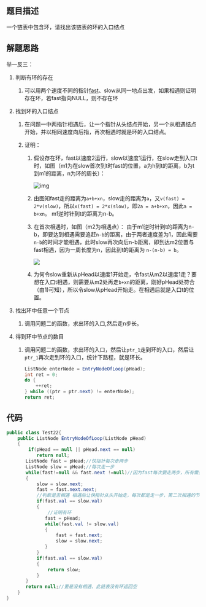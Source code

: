 ## 题目描述

一个链表中包含环，请找出该链表的环的入口结点

## 解题思路



举一反三：

1. 判断有环的存在
   1. 可以用两个速度不同的指针[fast](https://www.baidu.com/s?wd=fast&tn=24004469_oem_dg&rsv_dl=gh_pl_sl_csd)、slow从同一地点出发，如果相遇则证明存在环，若fast指向NULL，则不存在环

2. 找到环的入口结点

   1. 在问题一中两指针相遇后，让一个指针从头结点开始，另一个从相遇结点开始，并以相同速度向后指，再次相遇时就是环的入口结点。

   2. 证明：

      1. 假设存在环，fast以速度2运行，slow以速度1运行，在slow走到入口t时，如图（m1为在slow首次到t时fast的位置，a为h到t的距离，b为t到m1的距离，n为环的周长）： 

         ![img](E:\GithubBlog\algorithms-coding\剑指Offer题解\22_findLoopNode\20180524222230870.png)

      2. 由图知fast走的距离为`a+b+xn`，slow走的距离为`a`，又`v(fast) = 2*v(slow)`，所以`x(fast) = 2*x(slow)`，即`2a = a+b+xn`，因此`a = b+xn`。 
         m1逆时针到t的距离为n-b。

      3. 在首次相遇时，如图（m2为相遇点）： 由于m1逆时针到t的距离为n-b，即要达到相遇需要追赶`n-b`的距离，由于两者速度差为1，因此需要`n-b`的时间才能相遇，此时slow再次向后n-b距离，即到达m2位置与fast相遇，因为一周长度为n，因此到t的距离为 `n-(n-b) = b`。

         ![](E:\GithubBlog\algorithms-coding\剑指Offer题解\22_findLoopNode\20180524223027442.png)

      4. 为何令slow重新从pHead以速度1开始走，令fast从m2以速度1走？要想在入口t相遇，则需要从m2处再走`b+xn`的距离，刚好pHead处符合（由1)可知），所以令slow从pHead开始走。在相遇后就是入口t的位置。

3. 找出环中任意一个节点

   1. 调用问题二的函数，求出环的入口,然后走n步长。

4. 得到环中节点的数目

   1. 调用问题二的函数，求出环的入口，然后让`ptr_1`走到环的入口，然后让`ptr_1`再次走到环的入口，统计下路程，就是环长。

      ```Java
      ListNode enterNode = EntryNodeOfLoop(pHead);
      int ret = 0;
      do {
          ++ret;
      } while ((ptr = ptr.next) != enterNode);
      return ret;
      ```

      



## 代码

```java
public class Test22{
	public ListNode EntryNodeOfLoop(ListNode pHead)
    {
        if(pHead == null || pHead.next == null)
    	   return null;
       ListNode fast = pHead;//快指针每次走两步
       ListNode slow = pHead;//每次走一步
       while(fast!=null && fast.next !=null)//因为fast每次要走两步，所有需要判断fast的下一个是否为空
       {
    	   slow = slow.next;
    	   fast = fast.next.next;
    	   //判断是否相遇 相遇后让快指针从头开始走，每次都是走一步，第二次相遇的节点就是环的入口
    	   if(fast.val == slow.val)
    	   {
               //证明有环
    		  fast = pHead;
    		  while(fast.val != slow.val)
    		  {
    			  fast = fast.next;
    			  slow = slow.next;
    		  }
    	   }
    	   if(fast.val == slow.val)
    	   {
    		   return slow;
    	   }
       }
       return null;//要是没有相遇，此链表没有环返回空
    }
}
```








